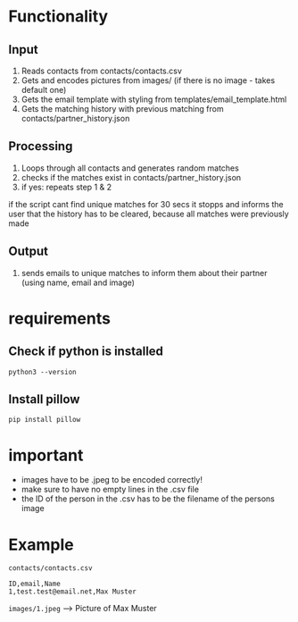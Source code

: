 # Functionality
## Input
1. Reads contacts from contacts/contacts.csv
2. Gets and encodes pictures from images/ (if there is no image - takes default one)
3. Gets the email template with styling from templates/email_template.html
4. Gets the matching history with previous matching from  contacts/partner_history.json


## Processing
1. Loops through all contacts and generates random matches
2. checks if the matches exist in contacts/partner_history.json
3. if yes: repeats step 1 & 2

if the script cant find unique matches for 30 secs it stopps and informs the user that the history has to be cleared, because all matches were previously made


## Output
1.  sends emails to unique matches to inform them about their partner (using name, email and image)


# requirements
## Check if python is installed

```
python3 --version
```

## Install pillow

```
pip install pillow
```

# important
- images have to be .jpeg to be encoded correctly!
- make sure to have no empty lines in the .csv file
- the ID of the person in the .csv has to be the filename of the persons image

# Example

```contacts/contacts.csv```
```
ID,email,Name
1,test.test@email.net,Max Muster
```

```images/1.jpeg``` --> Picture of Max Muster
